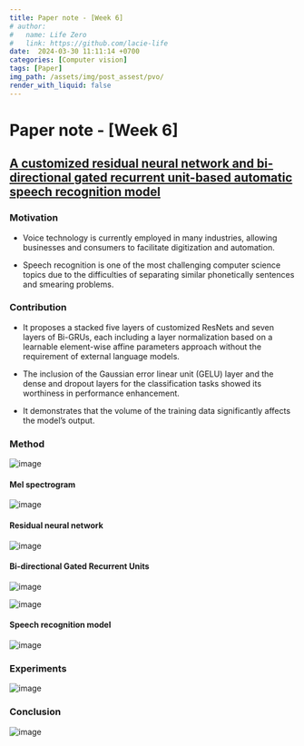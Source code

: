```yaml
---
title: Paper note - [Week 6]
# author:
#   name: Life Zero
#   link: https://github.com/lacie-life
date:  2024-03-30 11:11:14 +0700
categories: [Computer vision]
tags: [Paper]
img_path: /assets/img/post_assest/pvo/
render_with_liquid: false
---
```


# Paper note - [Week 6]

## [A customized residual neural network and bi-directional gated recurrent unit-based automatic speech recognition model](https://doi.org/10.1016/j.eswa.2022.119293)

### Motivation

- Voice technology is currently employed in many industries, allowing businesses and consumers to facilitate digitization and automation.

- Speech recognition is one of the most challenging computer science topics due to the difficulties of separating similar phonetically sentences and smearing problems.

### Contribution

- It proposes a stacked five layers of customized ResNets and seven
layers of Bi-GRUs, each including a layer normalization based on
a learnable element-wise affine parameters approach without the
requirement of external language models.

- The inclusion of the Gaussian error linear unit (GELU) layer and
the dense and dropout layers for the classification tasks showed
its worthiness in performance enhancement.

- It demonstrates that the volume of the training data significantly
affects the model’s output.

### Method

![image](https://github.com/lacie-life/lacie-life.github.io/blob/main/assets/img/post_assest/paper-note/week-6-1.png?raw=true)

#### Mel spectrogram

![image](https://github.com/lacie-life/lacie-life.github.io/blob/main/assets/img/post_assest/paper-note/week-6-2.png?raw=true)

#### Residual neural network

![image](https://github.com/lacie-life/lacie-life.github.io/blob/main/assets/img/post_assest/paper-note/week-6-3.png?raw=true)


#### Bi-directional Gated Recurrent Units

![image](https://github.com/lacie-life/lacie-life.github.io/blob/main/assets/img/post_assest/paper-note/week-6-4.png?raw=true)

![image](https://github.com/lacie-life/lacie-life.github.io/blob/main/assets/img/post_assest/paper-note/week-6-5.png?raw=true)


#### Speech recognition model

![image](https://github.com/lacie-life/lacie-life.github.io/blob/main/assets/img/post_assest/paper-note/week-6-6.png?raw=true)

### Experiments

![image](https://github.com/lacie-life/lacie-life.github.io/blob/main/assets/img/post_assest/paper-note/week-6-7.png?raw=true)

### Conclusion

![image](https://github.com/lacie-life/lacie-life.github.io/blob/main/assets/img/post_assest/paper-note/week-6-8.png?raw=true)





